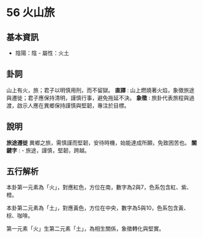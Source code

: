 # 56 火山旅

## 基本資訊
- 陰陽：陰 - 屬性：火土 
## 卦詞
山上有火，旅；君子以明慎用刑，而不留獄。
 **直譯** : 山上燃燒著火焰，象徵旅途與遷徙；君子應保持清明，謹慎行事，避免拖延不決。
 **象徵** : 旅卦代表旅程與過渡，啟示人應在異鄉保持謹慎與堅韌，專注於目標。
## 說明
**旅途遷徙** 異鄉之旅，需慎謹而堅韌，安待時機，始能達成所願，免致困苦也。
**關鍵字** : - 旅途，謹慎，堅韌，跨越。
## 五行解析
本卦第一元素為「火」，對應紅色，方位在南，數字為2與7，色系包含紅、紫、橙。

本卦第二元素為「土」，對應黃色，方位在中央，數字為5與10，色系包含黃、棕、咖啡。

第一元素「火」生第二元素「土」，為相生關係，象徵轉化與堅實。

